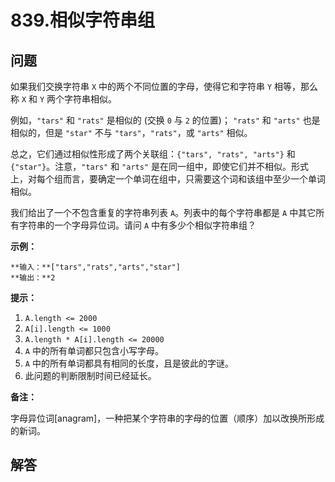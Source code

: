 # 839.相似字符串组

## 问题

如果我们交换字符串 `X` 中的两个不同位置的字母，使得它和字符串 `Y` 相等，那么称 `X` 和 `Y` 两个字符串相似。

例如，`"tars"` 和 `"rats"` 是相似的 (交换 `0` 与 `2` 的位置)； `"rats"` 和 `"arts"` 也是相似的，但是 `"star"` 不与 `"tars"`，`"rats"`，或 `"arts"` 相似。

总之，它们通过相似性形成了两个关联组：`{"tars", "rats", "arts"}` 和 `{"star"}`。注意，`"tars"` 和 `"arts"` 是在同一组中，即使它们并不相似。形式上，对每个组而言，要确定一个单词在组中，只需要这个词和该组中至少一个单词相似。

我们给出了一个不包含重复的字符串列表 `A`。列表中的每个字符串都是 `A` 中其它所有字符串的一个字母异位词。请问 `A` 中有多少个相似字符串组？

**示例：**

```
**输入：**["tars","rats","arts","star"]
**输出：**2
```

**提示：**

1. `A.length <= 2000`
2. `A[i].length <= 1000`
3. `A.length * A[i].length <= 20000`
4. `A` 中的所有单词都只包含小写字母。
5. `A` 中的所有单词都具有相同的长度，且是彼此的字谜。
6. 此问题的判断限制时间已经延长。

**备注：**

 字母异位词[anagram]，一种把某个字符串的字母的位置（顺序）加以改换所形成的新词。



## 解答

